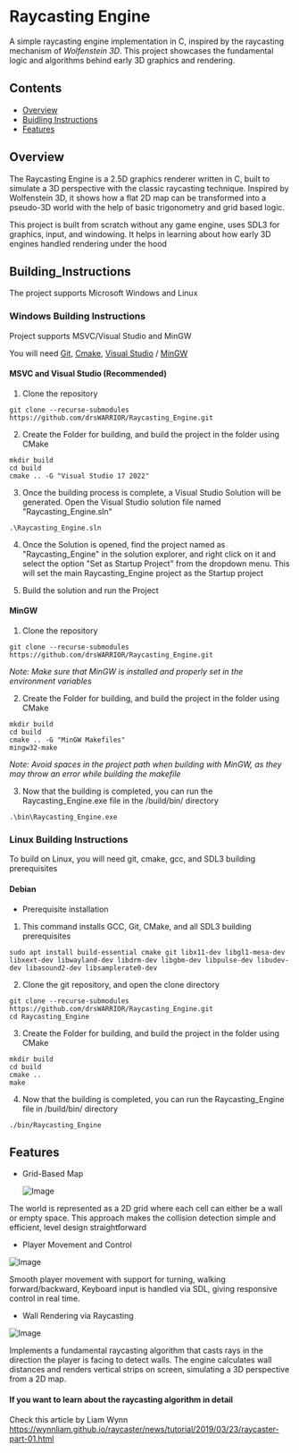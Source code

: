 # Raycasting Engine

A simple raycasting engine implementation in C, inspired by the raycasting mechanism of *Wolfenstein 3D*. This project showcases the fundamental logic and algorithms behind early 3D graphics and rendering.

## Contents

- [Overview](#Overview)
- [Buidling Instructions](#Building_Instructions)
- [Features](#Features)

## Overview

The Raycasting Engine is a 2.5D graphics renderer written in C, built to simulate a 3D perspective with the classic raycasting technique. Inspired by Wolfenstein 3D, it shows how a flat 2D map can be transformed into a pseudo-3D world with the help of basic trigonometry and grid based logic.

This project is built from scratch without any game engine, uses SDL3 for graphics, input, and windowing. It helps in learning about how early 3D engines handled rendering under the hood

## Building_Instructions

The project supports Microsoft Windows and Linux

### Windows Building Instructions

Project supports MSVC/Visual Studio and MinGW

 You will need [Git](https://git-scm.com/downloads), [Cmake](https://cmake.org/download/), [Visual Studio](https://visualstudio.microsoft.com/) / [MinGW](https://sourceforge.net/projects/mingw/)

#### MSVC and Visual Studio (Recommended)

1. Clone the repository
``` 
git clone --recurse-submodules https://github.com/drsWARRIOR/Raycasting_Engine.git 
```

2. Create the Folder for building, and build the project in the folder using CMake
``` 
mkdir build
cd build
cmake .. -G "Visual Studio 17 2022"
```

3. Once the building process is complete, a Visual Studio Solution will be generated. Open the Visual Studio solution file named "Raycasting_Engine.sln"

``` 
.\Raycasting_Engine.sln
```

4. Once the Solution is opened, find the project named as "Raycasting_Engine" in the solution explorer, and right click on it and select the option "Set as Startup Project" from the dropdown menu. This will set the main Raycasting_Engine project as the Startup project

5. Build the solution and run the Project

#### MinGW

1. Clone the repository
```
git clone --recurse-submodules https://github.com/drsWARRIOR/Raycasting_Engine.git 
```

*Note: Make sure that MinGW is installed and properly set in the environment variables*

2. Create the Folder for building, and build the project in the folder using CMake
```
mkdir build
cd build
cmake .. -G "MinGW Makefiles"
mingw32-make
```

*Note: Avoid spaces in the project path when building with MinGW, as they may throw an error while building the makefile*

3. Now that the building is completed, you can run the Raycasting_Engine.exe file in the /build/bin/ directory

```
.\bin\Raycasting_Engine.exe
```

### Linux Building Instructions

To build on Linux, you will need git, cmake, gcc, and SDL3 building prerequisites

#### Debian

- Prerequisite installation

1. This command installs GCC, Git, CMake, and all SDL3 building prerequisites
```
sudo apt install build-essential cmake git libx11-dev libgl1-mesa-dev libxext-dev libwayland-dev libdrm-dev libgbm-dev libpulse-dev libudev-dev libasound2-dev libsamplerate0-dev
```
2. Clone the git repository, and open the clone directory
```
git clone --recurse-submodules https://github.com/drsWARRIOR/Raycasting_Engine.git 
cd Raycasting_Engine
```

3. Create the Folder for building, and build the project in the folder using CMake
```
mkdir build
cd build
cmake ..
make
```
4. Now that the building is completed, you can run the Raycasting_Engine file in /build/bin/ directory

```
./bin/Raycasting_Engine
```

## Features

- Grid-Based Map

    ![Image](https://github.com/user-attachments/assets/932750e0-9842-460f-b912-71688b01f81b)

The world is represented as a 2D grid where each cell can either be a wall or empty space. This approach makes the collision detection simple and efficient, level design straightforward

- Player Movement and Control

![Image](https://github.com/user-attachments/assets/1718b259-7be3-43a6-92fe-d71381c87a5b)

Smooth player movement with support for turning, walking forward/backward, Keyboard input is handled via SDL, giving responsive control in real time.

- Wall Rendering via Raycasting

![Image](https://github.com/user-attachments/assets/86c27df6-0187-457f-8758-2e6332765869)

Implements a fundamental raycasting algorithm that casts rays in the direction the player is facing to detect walls. The engine calculates wall distances and renders vertical strips on screen, simulating a 3D perspective from a 2D map.

#### If you want to learn about the raycasting algorithm in detail
Check this article by Liam Wynn https://wynnliam.github.io/raycaster/news/tutorial/2019/03/23/raycaster-part-01.html
